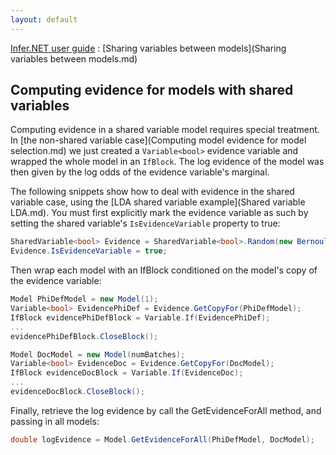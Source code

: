 ```yaml
---
layout: default 
--- 
```

[Infer.NET user guide](index.md) : [Sharing variables between models](Sharing variables between models.md)

## Computing evidence for models with shared variables

Computing evidence in a shared variable model requires special treatment. In [the non-shared variable case](Computing model evidence for model selection.md) we just created a `Variable<bool>` evidence variable and wrapped the whole model in an `IfBlock`. The log evidence of the model was then given by the log odds of the evidence variable's marginal.

The following snippets show how to deal with evidence in the shared variable case, using the [LDA shared variable example](Shared variable LDA.md). You must first explicitly mark the evidence variable as such by setting the shared variable's `IsEvidenceVariable` property to true:

```csharp
SharedVariable<bool> Evidence = SharedVariable<bool>.Random(new Bernoulli(0.5));  
Evidence.IsEvidenceVariable = true;
```

Then wrap each model with an IfBlock conditioned on the model's copy of the evidence variable:

```csharp
Model PhiDefModel = new Model(1);  
Variable<bool> EvidencePhiDef = Evidence.GetCopyFor(PhiDefModel);  
IfBlock evidencePhiDefBlock = Variable.If(EvidencePhiDef);  
... 
evidencePhiDefBlock.CloseBlock();  

Model DocModel = new Model(numBatches);  
Variable<bool> EvidenceDoc = Evidence.GetCopyFor(DocModel);  
IfBlock evidenceDocBlock = Variable.If(EvidenceDoc);  
... 
evidenceDocBlock.CloseBlock();
```

Finally, retrieve the log evidence by call the GetEvidenceForAll method, and passing in all models:

```csharp
double logEvidence = Model.GetEvidenceForAll(PhiDefModel, DocModel);
```
